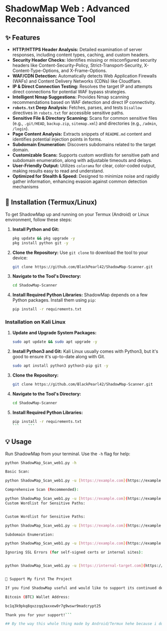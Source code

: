 # ShadowMap Web : Advanced Reconnaissance Tool


## ✨ Features

* **HTTP/HTTPS Header Analysis:** Detailed examination of server responses, including content types, caching, and custom headers.
* **Security Header Checks:** Identifies missing or misconfigured security headers like Content-Security-Policy, Strict-Transport-Security, X-Content-Type-Options, and X-Frame-Options.
* **WAF/CDN Detection:** Automatically detects Web Application Firewalls (WAFs) and Content Delivery Networks (CDNs) like Cloudflare.
* **IP & Direct Connection Testing:** Resolves the target IP and attempts direct connections for potential WAF bypass strategies.
* **Intelligent Nmap Suggestions:** Provides Nmap scanning recommendations based on WAF detection and direct IP connectivity.
* **`robots.txt` Deep Analysis:** Fetches, parses, and tests `Disallow` directives in `robots.txt` for accessible sensitive paths.
* **Sensitive File & Directory Scanning:** Scans for common sensitive files (e.g., `.git/HEAD`, `backup.zip`, `sitemap.xml`) and directories (e.g., `/admin`, `/login`).
* **Page Content Analysis:** Extracts snippets of `README.md` content and identifies potential injection points in forms.
* **Subdomain Enumeration:** Discovers subdomains related to the target domain.
* **Customizable Scans:** Supports custom wordlists for sensitive path and subdomain enumeration, along with adjustable timeouts and delays.
* **User-Friendly Output:** Utilizes `colorama` for clear, color-coded output, making results easy to read and understand.
* **Optimized for Stealth & Speed:** Designed to minimize noise and rapidly gather information, enhancing evasion against common detection mechanisms

## 🚀 Installation (Termux/Linux)

To get ShadowMap up and running on your Termux (Android) or Linux environment, follow these steps:

1.  **Install Python and Git:**
    ```bash
    pkg update && pkg upgrade -y
    pkg install python git -y
    ```

2.  **Clone the Repository:**
    Use `git clone` to download the tool to your device:
    ```bash
    git clone https://github.com/BlackPearl42/ShadowMap-Scanner.git 
    ```

3.  **Navigate to the Tool's Directory:**
    ```bash
    cd ShadowMap-Scanner
    ```

4.  **Install Required Python Libraries:**
    ShadowMap depends on a few Python packages. Install them using `pip`:
    ```bash
    pip install -r requirements.txt

### Installation on Kali Linux

1.  **Update and Upgrade System Packages:**
    ```bash                                                               sudo apt update && sudo apt upgrade -y
    sudo apt update && sudo apt upgrade -y
    ```
2.  **Install Python3 and Git:**
    Kali Linux usually comes with Python3, but it's good to ensure it's up-to-date along with Git.
    ```bash
    sudo apt install python3 python3-pip git -y
    ```
3.  **Clone the Repository:**
    ```bash
    git clone https://github.com/BlackPearl42/ShadowMap-Scanner.git
    ```
4.  **Navigate to the Tool's Directory:**
    ```bash
    cd ShadowMap-Scanner
    ```
5.  **Install Required Python Libraries:**
    ```bash
    pip install -r requirements.txt
    ```    ```

## 💡 Usage

Run ShadowMap from your terminal. Use the `-h` flag for help:

```bash
python ShadowMap_Scan_web1.py -h

Basic Scan:

python ShadowMap_Scan_web1.py -u [https://example.com](https://example.com)

Comprehensive Scan (Recommended):

python ShadowMap_Scan_web1.py -u [https://example.com](https://example.com) --timeout 15 --no-redirect --insecure --delay 1.5 --deep
Custom Wordlist for Sensitive Paths:


Custom Wordlist for Sensitive Paths:

python ShadowMap_Scan_web1.py -u [https://example.com](https://example.com) --wordlist my_custom_paths.txt

Subdomain Enumeration:

python ShadowMap_Scan_web1.py -u [https://example.com](https://example.com) --subdomains --subdomain-wordlist my_subdomains.txt

Ignoring SSL Errors (for self-signed certs or internal sites):


python ShadowMap_Scan_web1.py -u [https://internal-target.com](https://internal-target.com) --insecure


💖 Support My first The Project

If you find ShadowMap useful and would like to support its continued development, any contributions are greatly appreciated!

Bitcoin (BTC) Wallet Address:

bc1q3k9pkq8qxzzqq3axxew0r7g9wswr9madcrypt25

Thank you for your support!```

## By the way this whole thing made by Android/Termux hehe because i dont have pc or laptop but it took from me almost 10h 🫠 but i enjoy solve every problem 

